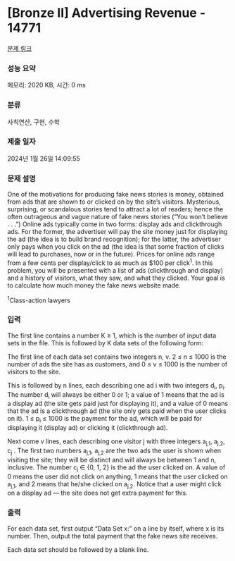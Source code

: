 # [Bronze II] Advertising Revenue - 14771 

[문제 링크](https://www.acmicpc.net/problem/14771) 

### 성능 요약

메모리: 2020 KB, 시간: 0 ms

### 분류

사칙연산, 구현, 수학

### 제출 일자

2024년 1월 26일 14:09:55

### 문제 설명

<p>One of the motivations for producing fake news stories is money, obtained from ads that are shown to or clicked on by the site’s visitors. Mysterious, surprising, or scandalous stories tend to attract a lot of readers; hence the often outrageous and vague nature of fake news stories (“You won’t believe . . .”) Online ads typically come in two forms: display ads and clickthrough ads. For the former, the advertiser will pay the site money just for displaying the ad (the idea is to build brand recognition); for the latter, the advertiser only pays when you click on the ad (the idea is that some fraction of clicks will lead to purchases, now or in the future). Prices for online ads range from a few cents per display/click to as much as $100 per click<sup>1</sup>. In this problem, you will be presented with a list of ads (clickthrough and display) and a history of visitors, what they saw, and what they clicked. Your goal is to calculate how much money the fake news website made.</p>

<p><sup>1</sup>Class-action lawyers</p>

### 입력 

 <p>The first line contains a number K ≥ 1, which is the number of input data sets in the file. This is followed by K data sets of the following form:</p>

<p>The first line of each data set contains two integers n, v. 2 ≤ n ≤ 1000 is the number of ads the site has as customers, and 0 ≤ v ≤ 1000 is the number of visitors to the site.</p>

<p>This is followed by n lines, each describing one ad i with two integers d<sub>i</sub>, p<sub>i</sub>. The number d<sub>i</sub> will always be either 0 or 1; a value of 1 means that the ad is a display ad (the site gets paid just for displaying it), and a value of 0 means that the ad is a clickthrough ad (the site only gets paid when the user clicks on it). 1 ≤ p<sub>i</sub> ≤ 1000 is the payment for the ad, which will be paid for displaying it (display ad) or clicking it (clickthrough ad).</p>

<p>Next come v lines, each describing one visitor j with three integers a<sub>j,1</sub>, a<sub>j,2</sub>, c<sub>j</sub> . The first two numbers a<sub>j,1</sub>, a<sub>j,2</sub> are the two ads the user is shown when visiting the site; they will be distinct and will always be between 1 and n, inclusive. The number c<sub>j</sub> ∈ {0, 1, 2} is the ad the user clicked on. A value of 0 means the user did not click on anything, 1 means that the user clicked on a<sub>j,1</sub>, and 2 means that he/she clicked on a<sub>j,2</sub>. Notice that a user might click on a display ad — the site does not get extra payment for this.</p>

### 출력 

 <p>For each data set, first output “Data Set x:” on a line by itself, where x is its number. Then, output the total payment that the fake news site receives.</p>

<p>Each data set should be followed by a blank line.</p>

